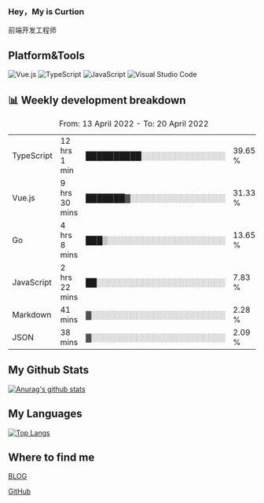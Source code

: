 ### Hey，My is Curtion
前端开发工程师
## Platform&Tools

![Vue.js](https://img.shields.io/badge/-Vue.js-4FC08D?style=flat-square&logo=Vue.js&logoColor=white)
![TypeScript](https://img.shields.io/badge/-TypeScript-007ACC?style=flat-square&logo=typescript&logoColor=white)
![JavaScript](https://img.shields.io/badge/-JavaScript-F7DF1E?style=flat-square&logo=javascript&logoColor=black)
![Visual Studio Code](https://img.shields.io/badge/-VSCode-007ACC?style=flat-square&logo=Visual-Studio-Code&logoColor=white)

## 📊 Weekly development breakdown

<!--START_SECTION:waka-->

<table><caption>From: 13 April 2022 - To: 20 April 2022</caption><tr><td>TypeScript</td><td>12 hrs 1 min</td><td>██████████░░░░░░░░░░░░░░░</td><td>39.65 %</td></tr><tr><td>Vue.js</td><td>9 hrs 30 mins</td><td>███████▓░░░░░░░░░░░░░░░░░</td><td>31.33 %</td></tr><tr><td>Go</td><td>4 hrs 8 mins</td><td>███▒░░░░░░░░░░░░░░░░░░░░░</td><td>13.65 %</td></tr><tr><td>JavaScript</td><td>2 hrs 22 mins</td><td>██░░░░░░░░░░░░░░░░░░░░░░░</td><td>7.83 %</td></tr><tr><td>Markdown</td><td>41 mins</td><td>▓░░░░░░░░░░░░░░░░░░░░░░░░</td><td>2.28 %</td></tr><tr><td>JSON</td><td>38 mins</td><td>▓░░░░░░░░░░░░░░░░░░░░░░░░</td><td>2.09 %</td></tr></table>

<!--END_SECTION:waka-->

## My Github Stats

[![Anurag's github stats](https://github-readme-stats.vercel.app/api?username=curtion&count_private=true&show_icons=true&theme=onedark)](https://github.com/anuraghazra/github-readme-stats)

## My Languages

[![Top Langs](https://github-readme-stats.vercel.app/api/top-langs/?username=curtion&layout=compact)](https://github.com/anuraghazra/github-readme-stats)

## Where to find me

[BLOG](https://blog.3gxk.net)

[GitHub](https://github.com/Curtion)
